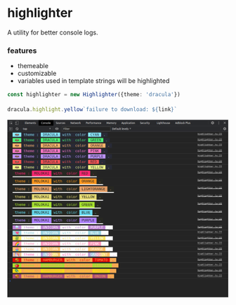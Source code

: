 # highlighter

A utility for better console logs. 

### features
- themeable
- customizable
- variables used in template strings will be highlighted

```ts
const highlighter = new Highlighter({theme: 'dracula'})

dracula.highlight.yellow`failure to download: ${link}`
```


![Demo](./demo.png)

